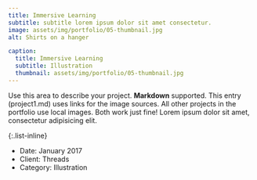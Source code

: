 ```yaml
---
title: Immersive Learning
subtitle: subtitle lorem ipsum dolor sit amet consectetur.
image: assets/img/portfolio/05-thumbnail.jpg
alt: Shirts on a hanger

caption:
  title: Immersive Learning
  subtitle: Illustration
  thumbnail: assets/img/portfolio/05-thumbnail.jpg
---
```


Use this area to describe your project. **Markdown** supported. This entry (project1.md) uses links for the image sources. All other projects in the portfolio use local images. Both work just fine! Lorem ipsum dolor sit amet, consectetur adipisicing elit.

{:.list-inline}

- Date: January 2017
- Client: Threads
- Category: Illustration
